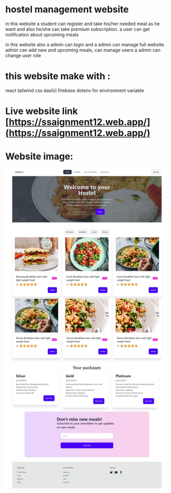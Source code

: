 # hostel management website 
in this website a student can register and take his/her needed meal as he want and also he/she can take premium subscription. a user can get notification about upcoming meals

in this website also a admin can login and a admin can manage full website. admin can add new and upcoming meals, can manage users a admin can change user role 

# this website make with :
 react
 tailwind css
 dasiUi
 firebase 
 dotenv for environment variable

# Live website link [https://ssaignment12.web.app/](https://ssaignment12.web.app/)

# Website image:
<img src="./public/full.jpeg"/>